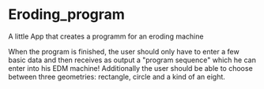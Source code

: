 # Eroding_program
A little App that creates a programm for an eroding machine 

When the program is finished, the user should only have to enter a few basic data and then receives as output a "program sequence" which he can enter into his EDM machine! Additionally the user should be able to choose between three geometries: rectangle, circle and a kind of an eight.
